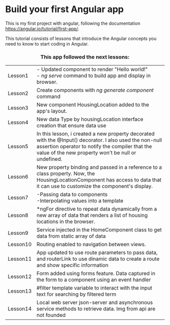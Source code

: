 
<h1>Build your first Angular app</h1>

This is my first project with angular, following the documentation https://angular.io/tutorial/first-app/.

This tutorial consists of lessons that introduce the Angular concepts you need to know to start coding in Angular.

<h3 align="center">This app followed the next lessons:</h3>
<table align="center">
  <tr>
    <td>Lesson1</td>
    <td>
     - Updated component to render "Hello world!" </br>
     - <i>ng serve</i> command to build app and display in browser.
    </td>
  </tr>
  <tr>
    <td>Lesson2</td>
    <td>
      Create components with <i>ng generate component</i> command
    </td>
  </tr>
  <tr>
    <td>Lesson3</td>
    <td> New component HousingLocation added to the app's layout.</td>
  </tr>
  <tr>
    <td>Lesson4</td>
    <td>New data Type by housingLocation interface creation that ensure data use</td>
  </tr>
  <tr>
    <td>Lesson5</td>
    <td>In this lesson, i created a new property decorated with the @Input() decorator. I also used the non-null assertion operator to notify the compiler that the value of the new property won't be null or undefined.</td>
  </tr>
  <tr>
    <td>Lesson6</td>
    <td>New property binding and passed in a reference to a class property. Now, the HousingLocationComponent has access to data that it can use to customize the component's display.</td>
  </tr>
  <tr>
    <td>Lesson7</td>
    <td> 
      -Passing data to components</br>
      -Interpolating values into a template 
   </td>
  </tr>
  <tr>
    <td>Lesson8</td>
    <td>*ngFor directive to repeat data dynamically from a new array of data that renders a list of housing locations in the browser.</td>
  </tr>
  <tr>
    <td>Lesson9</td>
    <td>Service injected in the HomeComponent class to get data from static array of data</td>
  </tr>
  <tr>
    <td>Lesson10</td>
    <td>Routing enabled to navigation between views.</td>
  </tr>
  <tr>
    <td>Lesson11</td>
    <td>App updated to use route parameters to pass data, and routerLink to use dinamic data
 to create a route and show specific information</td>
  </tr>
  <tr>
    <td>Lesson12</td>
    <td>Form added using forms feature. Data captured in the form to a component using an event handler</td>
  </tr>
  <tr>
    <td>Lesson13</td>
    <td>#filter template variable to interact with the input text for searching by filtered term</td>
  </tr>
  <tr>
    <td>Lesson14</td>
    <td>Local web server json-server and asynchronous service methods to retrieve data. Img from api are not founded</td>
  </tr>
</table>



